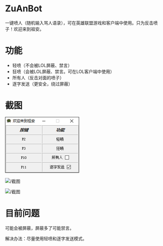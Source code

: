 # ZuAnBot

一键喷人（随机输入骂人语录），可在英雄联盟游戏和客户端中使用。只为反击喷子！欢迎来到祖安。



# 功能

* 轻喷（不会被LOL屏蔽、禁言）
* 狂喷（会被LOL屏蔽、禁言。可在LOL客户端中使用）
* 所有人（反击对面的喷子）
* 逐字发送（更安全，绕过屏蔽）

  

# 截图

![/截图](./截图_软件.png)

![/截图](./截图_游戏.jpg)

![/截图](./截图_客户端.png)







# 目前问题

可能会被屏蔽，屏蔽多了可能禁言。

解决办法：尽量使用轻喷和逐字发送模式。


